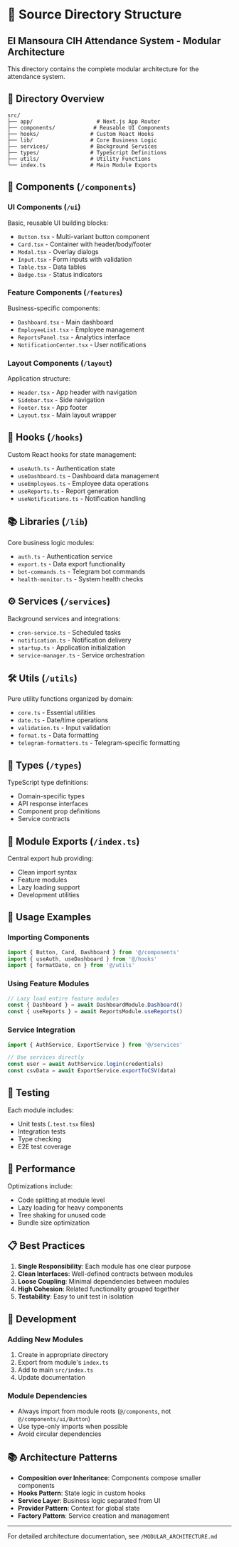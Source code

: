 # 📁 Source Directory Structure

## El Mansoura CIH Attendance System - Modular Architecture

This directory contains the complete modular architecture for the attendance system.

## 📂 Directory Overview

```
src/
├── app/                    # Next.js App Router
├── components/            # Reusable UI Components
├── hooks/                # Custom React Hooks
├── lib/                  # Core Business Logic
├── services/             # Background Services
├── types/                # TypeScript Definitions
├── utils/                # Utility Functions
└── index.ts              # Main Module Exports
```

## 🎨 Components (`/components`)

### UI Components (`/ui`)
Basic, reusable UI building blocks:
- `Button.tsx` - Multi-variant button component
- `Card.tsx` - Container with header/body/footer
- `Modal.tsx` - Overlay dialogs
- `Input.tsx` - Form inputs with validation
- `Table.tsx` - Data tables
- `Badge.tsx` - Status indicators

### Feature Components (`/features`)
Business-specific components:
- `Dashboard.tsx` - Main dashboard
- `EmployeeList.tsx` - Employee management
- `ReportsPanel.tsx` - Analytics interface
- `NotificationCenter.tsx` - User notifications

### Layout Components (`/layout`)
Application structure:
- `Header.tsx` - App header with navigation
- `Sidebar.tsx` - Side navigation
- `Footer.tsx` - App footer
- `Layout.tsx` - Main layout wrapper

## 🎪 Hooks (`/hooks`)

Custom React hooks for state management:
- `useAuth.ts` - Authentication state
- `useDashboard.ts` - Dashboard data management
- `useEmployees.ts` - Employee data operations
- `useReports.ts` - Report generation
- `useNotifications.ts` - Notification handling

## 📚 Libraries (`/lib`)

Core business logic modules:
- `auth.ts` - Authentication service
- `export.ts` - Data export functionality
- `bot-commands.ts` - Telegram bot commands
- `health-monitor.ts` - System health checks

## ⚙️ Services (`/services`)

Background services and integrations:
- `cron-service.ts` - Scheduled tasks
- `notification.ts` - Notification delivery
- `startup.ts` - Application initialization
- `service-manager.ts` - Service orchestration

## 🛠️ Utils (`/utils`)

Pure utility functions organized by domain:
- `core.ts` - Essential utilities
- `date.ts` - Date/time operations
- `validation.ts` - Input validation
- `format.ts` - Data formatting
- `telegram-formatters.ts` - Telegram-specific formatting

## 📝 Types (`/types`)

TypeScript type definitions:
- Domain-specific types
- API response interfaces
- Component prop definitions
- Service contracts

## 🔄 Module Exports (`/index.ts`)

Central export hub providing:
- Clean import syntax
- Feature modules
- Lazy loading support
- Development utilities

## 📖 Usage Examples

### Importing Components
```typescript
import { Button, Card, Dashboard } from '@/components'
import { useAuth, useDashboard } from '@/hooks'
import { formatDate, cn } from '@/utils'
```

### Using Feature Modules
```typescript
// Lazy load entire feature modules
const { Dashboard } = await DashboardModule.Dashboard()
const { useReports } = await ReportsModule.useReports()
```

### Service Integration
```typescript
import { AuthService, ExportService } from '@/services'

// Use services directly
const user = await AuthService.login(credentials)
const csvData = await ExportService.exportToCSV(data)
```

## 🧪 Testing

Each module includes:
- Unit tests (`.test.tsx` files)
- Integration tests
- Type checking
- E2E test coverage

## 🚀 Performance

Optimizations include:
- Code splitting at module level
- Lazy loading for heavy components
- Tree shaking for unused code
- Bundle size optimization

## 📋 Best Practices

1. **Single Responsibility**: Each module has one clear purpose
2. **Clean Interfaces**: Well-defined contracts between modules
3. **Loose Coupling**: Minimal dependencies between modules
4. **High Cohesion**: Related functionality grouped together
5. **Testability**: Easy to unit test in isolation

## 🔧 Development

### Adding New Modules
1. Create in appropriate directory
2. Export from module's `index.ts`
3. Add to main `src/index.ts`
4. Update documentation

### Module Dependencies
- Always import from module roots (`@/components`, not `@/components/ui/Button`)
- Use type-only imports when possible
- Avoid circular dependencies

## 📚 Architecture Patterns

- **Composition over Inheritance**: Components compose smaller components
- **Hooks Pattern**: State logic in custom hooks
- **Service Layer**: Business logic separated from UI
- **Provider Pattern**: Context for global state
- **Factory Pattern**: Service creation and management

---

For detailed architecture documentation, see `/MODULAR_ARCHITECTURE.md` 